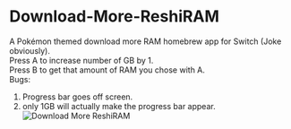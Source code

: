 # Download-More-ReshiRAM
A Pokémon themed download more RAM homebrew app for Switch (Joke obviously).  
Press A to increase number of GB by 1.  
Press B to get that amount of RAM you chose with A.  
Bugs: 
1. Progress bar goes off screen.  
2. only 1GB will actually make the progress bar appear.  
![Download More ReshiRAM](https://cdn.discordapp.com/attachments/630065380466884659/630132557945503818/download_more_reshiRAM.jpg)
